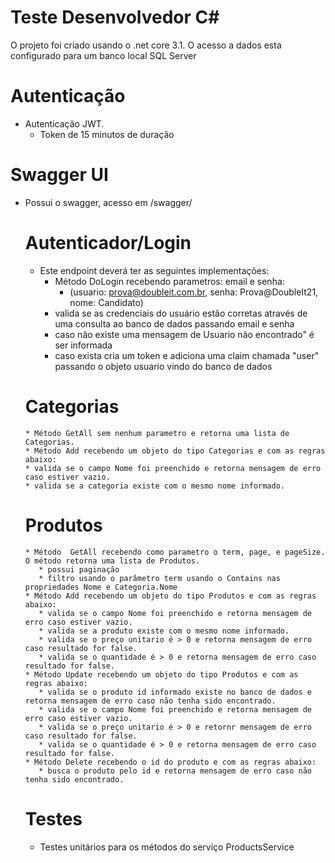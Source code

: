# Teste Desenvolvedor C#

O projeto foi criado usando o .net core 3.1.
O acesso a dados esta configurado para um banco local SQL Server

# Autenticação
* Autenticação JWT.
    * Token de 15 minutos de duração
# Swagger UI
* Possui o swagger, acesso em /swagger/
    # Autenticador/Login
    * Este endpoint deverá ter as seguintes implementações: 
      * Método DoLogin recebendo parametros: email e senha: 
        * (usuario: prova@doubleit.com.br, senha: Prova@DoubleIt21, nome: Candidato)
      * valida se as credenciais do usuário estão corretas através de uma consulta ao banco de dados passando email e senha
      * caso não existe uma mensagem de Usuario não encontrado" é ser informada
      * caso exista cria um token e adiciona uma claim chamada "user" passando o objeto usuario vindo do banco de dados
    # Categorias 
      * Método GetAll sem nenhum parametro e retorna uma lista de Categorias.
      * Método Add recebendo um objeto do tipo Categorias e com as regras abaixo:
      * valida se o campo Nome foi preenchido e retorna mensagem de erro caso estiver vazio.
      * valida se a categoria existe com o mesmo nome informado.
    # Produtos
      * Método  GetAll recebendo como parametro o term, page, e pageSize. O método retorna uma lista de Produtos.
         * possui paginação
         * filtro usando o parâmetro term usando o Contains nas propriedades Nome e Categoria.Nome
      * Método Add recebendo um objeto do tipo Produtos e com as regras abaixo:
         * valida se o campo Nome foi preenchido e retorna mensagem de erro caso estiver vazio.
         * valida se a produto existe com o mesmo nome informado.
         * valida se o preço unitario é > 0 e retorna mensagem de erro caso resultado for false.
         * valida se o quantidade é > 0 e retorna mensagem de erro caso resultado for false.
      * Método Update recebendo um objeto do tipo Produtos e com as regras abaixo:
         * valida se o produto id informado existe no banco de dados e retorna mensagem de erro caso não tenha sido encontrado.
         * valida se o campo Nome foi preenchido e retorna mensagem de erro caso estiver vazio.
         * valida se o preço unitario é > 0 e retornr mensagem de erro caso resultado for false.
         * valida se o quantidade é > 0 e retorna mensagem de erro caso resultado for false.
      * Método Delete recebendo o id do produto e com as regras abaixo:
         * busca o produto pelo id e retorna mensagem de erro caso não tenha sido encontrado.
    # Testes
    * Testes unitários para os métodos do serviço ProductsService
          
          
    
    


  



